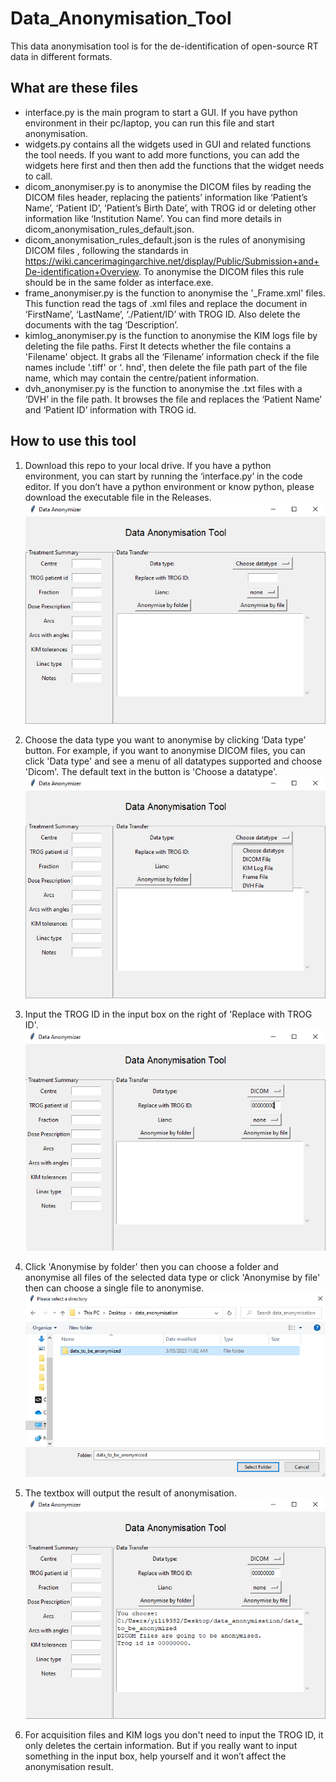 # Data_Anonymisation_Tool

This data anonymisation tool is for the de-identification of open-source RT data in different formats.


## What are these files

- interface.py is the main program to start a GUI. If you have python environment in their pc/laptop, you can run this file and start anonymisation.
- widgets.py contains all the widgets used in GUI and related functions the tool needs. If you want to add more functions, you can add the widgets here first and then then add the functions that the widget needs to call.
- dicom_anonymiser.py is to anonymise the DICOM files by reading the DICOM files header, replacing the patients’ information like ‘Patient’s Name’, ‘Patient ID’, ‘Patient’s Birth Date’, with TROG id or deleting other information like ‘Institution Name’. You can find more details in dicom_anonymisation_rules_default.json.
- dicom_anonymisation_rules_default.json is the rules of anonymising DICOM files , following the standards in https://wiki.cancerimagingarchive.net/display/Public/Submission+and+De-identification+Overview. To anonymise the DICOM files this rule should be in the same folder as interface.exe.
- frame_anonymiser.py is the function to anonymise the '_Frame.xml' files. This function read the tags of .xml files and replace the document in ‘FirstName’, ‘LastName’, ‘./Patient/ID’ with TROG ID. Also delete the documents with the tag ‘Description’.
- kimlog_anonymiser.py is the function to anonymise the KIM logs file by deleting the file paths. First It detects whether the file contains a 'Filename' object. It grabs all the ‘Filename’ information check if the file names include '.tiff' or ‘. hnd', then delete the file path part of the file name, which may contain the centre/patient information.
- dvh_anonymiser.py is the function to anonymise the .txt files with a ‘DVH’ in the file path. It browses the file and replaces the ‘Patient Name’ and ‘Patient ID’ information with TROG id.

## How to use this tool

1. Download this repo to your local drive. If you have a python environment, you can start by running the ‘interface.py’ in the code editor. If you don’t have a python environment or know python, please download the executable file in the Releases.
![Data anonymisation tool GUI](docsrc/images/data_anonymisation_tool_GUI.png)

2. Choose the data type you want to anonymise by clicking ‘Data type’ button. For example, if you want to anonymise DICOM files, you can click 'Data type' and see a menu of all datatypes supported and choose 'Dicom'. The default text in the button is 'Choose a datatype'.
![Datatype selection](docsrc/images/data_anonymisation_tool_datatype_selection.png)

3. Input the TROG ID in the input box on the right of 'Replace with TROG ID'.
![Input TROG ID](docsrc/images/data_anonymisation_tool_input_TROGid.png)

4. Click 'Anonymise by folder' then you can choose a folder and anonymise all files of the selected data type or click 'Anonymise by file' then can choose a single file to anonymise.
![Choose file to be anonymised](docsrc/images/data_anonymisation_tool_file_selection.png)

5. The textbox will output the result of anonymisation.
![Output result](docsrc/images/data_anonymisation_tool_result_output.png)

6. For acquisition files and KIM logs you don't need to input the TROG ID, it only deletes the certain information. But if you really want to input something in the input box, help yourself and it won’t affect the anonymisation result.
